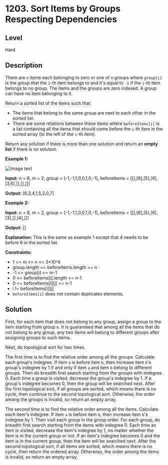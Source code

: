 # 1203. Sort Items by Groups Respecting Dependencies
## Level
Hard

## Description
There are `n` items each belonging to zero or one of `m` groups where `group[i]` is the group that the `i`-th item belongs to and it's equal to `-1` if the `i`-th item belongs to no group. The items and the groups are zero indexed. A group can have no item belonging to it.

Return a sorted list of the items such that:

* The items that belong to the same group are next to each other in the sorted list.
* There are some relations between these items where `beforeItems[i]` is a list containing all the items that should come before the `i`-th item in the sorted array (to the left of the `i`-th item).

Return any solution if there is more than one solution and return an **empty list** if there is no solution.

**Example 1:**

![Image text](https://assets.leetcode.com/uploads/2019/09/11/1359_ex1.png)

**Input:** n = 8, m = 2, group = [-1,-1,1,0,0,1,0,-1], beforeItems = [[],[6],[5],[6],[3,6],[],[],[]]

**Output:** [6,3,4,1,5,2,0,7]

**Example 2:**

**Input:** n = 8, m = 2, group = [-1,-1,1,0,0,1,0,-1], beforeItems = [[],[6],[5],[6],[3],[],[4],[]]

**Output:** []

**Explanation:** This is the same as example 1 except that 4 needs to be before 6 in the sorted list.

**Constraints:**

* 1 <= m <= n <= 3*10^4
* group.length == beforeItems.length == n
* -1 <= group[i] <= m-1
* 0 <= beforeItems[i].length <= n-1
* 0 <= beforeItems[i][j] <= n-1
* i != beforeItems[i][j]
* `beforeItems[i]` does not contain duplicates elements.

## Solution
First, for each item that does not belong to any group, assign a group to the item starting from group `m`. It is guaranteed that among all the items that do not belong to any group, any two items will belong to different groups after assigning groups to such items.

Next, do topological sort for two times.

The first time is to find the relative order among all the groups. Calculate each group's indegree. If item `a` is before item `b`, then increase item `b`'s group's indegree by 1 if and only if item `a` and item `b` belong to different groups. Then do breadth first search starting from the groups with indegree 0. Each time a group is visited, decrease the group's indegree by 1. If a group's indegree becomes 0, then the group will be searched next. After the first topological sort, if all groups are sorted, which means there is no cycle, then continue to the second topological sort. Otherwise, the order among the groups is invalid, so return an empty array.

The second time is to find the relative order among all the items. Calculate each item's indegree. If item `a` is before item `b`, then increase item `b`'s indegree by 1. Then visit each group in the group order. For each group, do breadth first search starting from the items with indegree 0. Each time an item is visited, decrease the item's indegree by 1, no matter whether the item is in the current group or not. If an item's indegree becomes 0 and the item is in the current group, then the item will be searched next. After the second topological sort, if all items are sorted, which means there is no cycle, then return the ordered array. Otherwise, the order among the items is invalid, so return an empty array.
